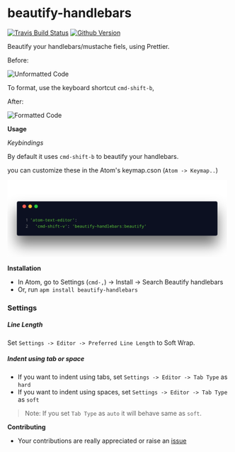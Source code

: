 # beautify-handlebars

[![Travis Build Status](https://travis-ci.org/kandhavivekraj/beautify-handlebars.svg?branch=master)](https://travis-ci.org/kandhavivekraj/beautify-handlebars) [![Github Version](https://img.shields.io/github/tag/kandhavivekraj/beautify-handlebars.svg?colorB=brightgreen&label=version&style=for-the-badge)](https://github.com/kandhavivekraj/beautify-handlebars)

Beautify your handlebars/mustache fiels, using Prettier.

Before:

<img src="https://raw.githubusercontent.com/kandhavivekraj/beautify-handlebars/master/assets/images/Unformatted.png" width=600px alt="Unformatted Code">

To format, use the keyboard shortcut `cmd-shift-b`,

After:

<img src="https://raw.githubusercontent.com/kandhavivekraj/beautify-handlebars/master/assets/images/Formatted.png" width=600px alt="Formatted Code">

**Usage**

_Keybindings_

By default it uses `cmd-shift-b` to beautify your handlebars.

you can customize these in the Atom's keymap.cson (`Atom -> Keymap..`)

<img src="assets/images/keybinding.png" width="496" height="173" alt="Formatted Code">

**Installation**
  - In Atom, go to Settings (`cmd-,`) -> Install -> Search Beautify handlebars
  - Or, run `apm install beautify-handlebars`

### Settings

##### Line Length
  Set `Settings -> Editor -> Preferred Line Length` to Soft Wrap.

##### Indent using tab or space
  - If you want to indent using tabs, set `Settings -> Editor -> Tab Type` as `hard`
  - If you want to indent using spaces, set `Settings -> Editor -> Tab Type` as `soft`

> Note: If you set `Tab Type` as `auto` it will behave same as `soft`.

**Contributing**
  - Your contributions are really appreciated or raise an [issue](https://github.com/kandhavivekraj/beautify-handlebars/issues)
